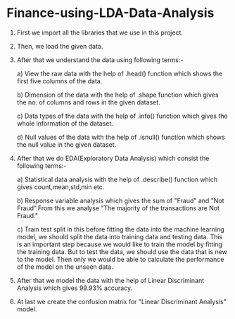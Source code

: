 # Finance-using-LDA-Data-Analysis

1. First we import all the libraries that we use in this project.

2. Then, we load the given data.

3. After that we understand the data using following terms:-

    a) View the raw data with the help of .head() function which shows the first five columns of the data.
   
    b) Dimension of the data with the help of .shape function which gives the no. of columns and rows in the given dataset.
  
    c) Data types of the data with the help of .info() function which gives the whole information of the dataset.
  
    d) Null values of the data with the help of .isnull() function which shows the null value in the given dataset.
  
4. After that we do EDA(Exploratory Data Analysis) which consist the following terms:-

    a) Statistical data analysis with the help of .describe() function which gives count,mean,std,min etc.
 
    b) Response variable analysis which gives the sum of "Fraud" and "Not Fraud".From this we analyse "The majority of the transactions are Not Fraud."
 
    c) Train test split in this before fitting the data into the machine learning model, we should split the data into training data and testing data. This is an important step because         we would like to train the model by fitting the training data. But to test the data, we should use the data that is new to the model. Then only we would be able to calculate the         performance of the model on the unseen data.
  
5. After that we model the data with the help of Linear Discriminant Analysis which gives 99.93% accuracy.

6. At last we create the confusion matrix for "Linear Discriminant Analysis" model.
